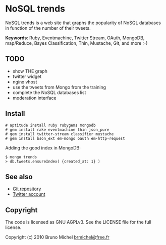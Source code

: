 NoSQL trends
============

NoSQL trends is a web site that graphs the popularity of NoSQL databases in
function of the number of their tweets.

**Keywords**: Ruby, Eventmachine, Twitter Stream, OAuth, MongoDB, map/Reduce,
Bayes Classification, Thin, Mustache, Git, and more :-)


TODO
----

* show THE graph
* twitter widget
* nginx vhost
* use the tweets from Mongo from the training
* complete the NoSQL databases list
* moderation interface


Install
-------

    # aptitude install ruby rubygems mongodb
    # gem install rake eventmachine thin json_pure
    # gem install twitter-stream classifier mustache
    # gem install bson_ext em-mongo oauth em-http-request

Adding the good index in MongoDB:

    $ mongo trends
    > db.tweets.ensureIndex( {created_at: 1} )

See also
--------

* [Git repository](http://github.com/nono/NoSQL-trends)
* [Twitter account](http://twitter.com/nosqltrends)


Copyright
---------

The code is licensed as GNU AGPLv3. See the LICENSE file for the full license.

Copyright (c) 2010 Bruno Michel <brmichel@free.fr>
